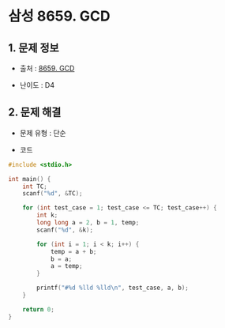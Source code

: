 # 삼성 8659. GCD

## 1. 문제 정보

- 출처 : [8659. GCD](https://swexpertacademy.com/main/code/problem/problemDetail.do?contestProbId=AW1l1s2KWn4DFARC&categoryId=AW1l1s2KWn4DFARC&categoryType=CODE)

- 난이도 : D4

## 2. 문제 해결

- 문제 유형 : 단순 

- 코드

```c++
#include <stdio.h>

int main() {
	int TC;
	scanf("%d", &TC);

	for (int test_case = 1; test_case <= TC; test_case++) {
		int k;
		long long a = 2, b = 1, temp;
		scanf("%d", &k);

		for (int i = 1; i < k; i++) {
			temp = a + b;
			b = a;
			a = temp;
		}

		printf("#%d %lld %lld\n", test_case, a, b);
	}

	return 0;
}
```
